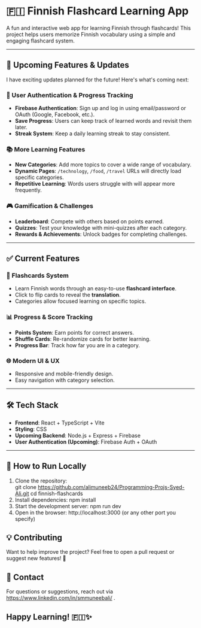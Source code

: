# 🇫🇮 Finnish Flashcard Learning App

A fun and interactive web app for learning Finnish through flashcards! This project helps users memorize Finnish vocabulary using a simple and engaging flashcard system.

---

## 🚀 Upcoming Features & Updates 

I have exciting updates planned for the future! Here's what's coming next:  

### **🔐 User Authentication & Progress Tracking**  
- **Firebase Authentication**: Sign up and log in using email/password or OAuth (Google, Facebook, etc.).  
- **Save Progress**: Users can keep track of learned words and revisit them later.  
- **Streak System**: Keep a daily learning streak to stay consistent.  

### **📚 More Learning Features**  
- **New Categories**: Add more topics to cover a wide range of vocabulary.  
- **Dynamic Pages**: `/technology`, `/food`, `/travel` URLs will directly load specific categories.  
- **Repetitive Learning**: Words users struggle with will appear more frequently.  

### **🎮 Gamification & Challenges**  
- **Leaderboard**: Compete with others based on points earned.  
- **Quizzes**: Test your knowledge with mini-quizzes after each category.  
- **Rewards & Achievements**: Unlock badges for completing challenges.  

---

## ✅ Current Features  

### **🎴 Flashcards System**  
- Learn Finnish words through an easy-to-use **flashcard interface**.  
- Click to flip cards to reveal the **translation**.  
- Categories allow focused learning on specific topics.  

### **📊 Progress & Score Tracking**  
- **Points System**: Earn points for correct answers.  
- **Shuffle Cards**: Re-randomize cards for better learning.  
- **Progress Bar**: Track how far you are in a category.  

### **🌐 Modern UI & UX**  
- Responsive and mobile-friendly design.  
- Easy navigation with category selection.  

---

## 🛠 Tech Stack  
- **Frontend**: React + TypeScript + Vite 
- **Styling**: CSS  
- **Upcoming Backend**: Node.js + Express + Firebase  
- **User Authentication (Upcoming)**: Firebase Auth + OAuth  

---

## 📌 How to Run Locally  

1. Clone the repository:  
   git clone https://github.com/alimuneeb24/Programming-Projs-Syed-Ali.git
   cd finnish-flashcards
2. Install dependencies:
    npm install
3. Start the development server:
    npm run dev
4. Open in the browser:
    http://localhost:3000 (or any other port you specify)

## 💡 Contributing
Want to help improve the project? Feel free to open a pull request or suggest new features! 🚀

## 📩 Contact
For questions or suggestions, reach out via https://www.linkedin.com/in/smmuneebali/ .

## Happy Learning! 🇫🇮✨

